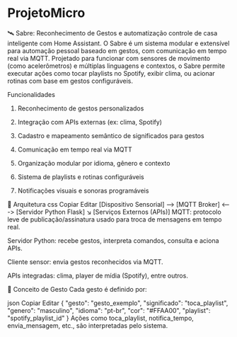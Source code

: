 # ProjetoMicro

🛰️ Sabre: Reconhecimento de Gestos e automatização controle de casa inteligente com Home Assistant.
O Sabre é um sistema modular e extensível para automação pessoal baseado em gestos, com comunicação em tempo real via MQTT. Projetado para funcionar com sensores de movimento (como acelerômetros) e múltiplas linguagens e contextos, o Sabre permite executar ações como tocar playlists no Spotify, exibir clima, ou acionar rotinas com base em gestos configuráveis.

Funcionalidades
1) Reconhecimento de gestos personalizados

2) Integração com APIs externas (ex: clima, Spotify)

3) Cadastro e mapeamento semântico de significados para gestos

4) Comunicação em tempo real via MQTT

5) Organização modular por idioma, gênero e contexto

6) Sistema de playlists e rotinas configuráveis

7) Notificações visuais e sonoras programáveis

📡 Arquitetura
css
Copiar
Editar
[Dispositivo Sensorial] --> [MQTT Broker] <---> [Servidor Python Flask]
                                          ↘
                                    [Serviços Externos (APIs)]
MQTT: protocolo leve de publicação/assinatura usado para troca de mensagens em tempo real.

Servidor Python: recebe gestos, interpreta comandos, consulta e aciona APIs.

Cliente sensor: envia gestos reconhecidos via MQTT.

APIs integradas: clima, player de mídia (Spotify), entre outros.

🧠 Conceito de Gesto
Cada gesto é definido por:

json
Copiar
Editar
{
  "gesto": "gesto_exemplo",
  "significado": "toca_playlist",
  "genero": "masculino",
  "idioma": "pt-br",
  "cor": "#FFAA00",
  "playlist": "spotify_playlist_id"
}
Ações como toca_playlist, notifica_tempo, envia_mensagem, etc., são interpretadas pelo sistema.